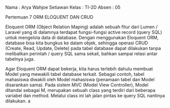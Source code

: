 Nama  : Arya Wahjoe Setiawan
Kelas   : TI-2D
Absen : 05

Pertemuan 7
ORM ELOQUENT DAN CRUD

Eloquent ORM (Object Relation Maping) adalah sebuah fitur dari Lumen / Laravel yang di dalamnya terdapat fungsi-fungsi active record (query SQL) untuk mengelola data di database. Dengan menggunakan Eloquent ORM, database bisa kita bungkus ke dalam objek, sehingga operasi CRUD (Create, Read, Update, Delete) pada tabel database dapat dilakukan tanpa melibatkan perintah / query SQL sama sekali, bahkan sampai relasi antar tabelnya juga.

Agar Eloquent ORM dapat bekerja, kita harus terlebih dahulu membuat Model yang mewakili tabel database terkait. Sebagai contoh, tabel mahasiswa diwakili oleh Model mahasiswa (penamaan tabel dan Model disarankan sama). Pada sistem MVC (Model View Controller), Model ditandai sebagai M, merupakan sebuah class yang terdiri dari beberapa variabel dan method. Melalui class ini lah jalan pintas ke query SQL nantinya dilakukan. a